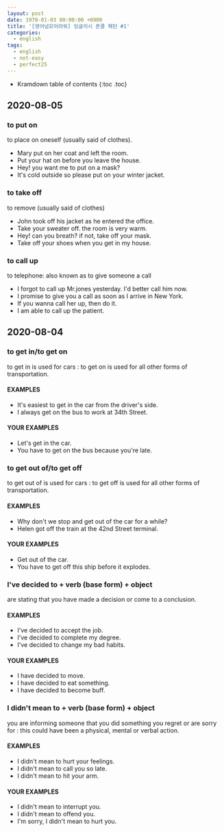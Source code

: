 ```yaml
---
layout: post
date: 1970-01-03 00:00:00 +0900
title: '[영어넘모어려워] 잉글리시 폰콜 패턴 #1'
categories:
  - english
tags:
  - english
  - not-easy
  - perfect25
---
```


* Kramdown table of contents
{:toc .toc}


## 2020-08-05

### to put on

to place on oneself (usually said of clothes).

- Mary put on her coat and left the room.
- Put your hat on before you leave the house.
- Hey! you want me to put on a mask?
- It's cold outside so please put on your winter jacket.

### to take off

to remove (usually said of clothes)

- John took off his jacket as he entered the office.
- Take your sweater off. the room is very warm.
- Hey! can you breath? if not, take off your mask.
- Take off your shoes when you get in my house.

### to call up

to telephone: also known as to give someone a call

- I forgot to call up Mr.jones yesterday. I'd better call him now.
- I promise to give you a call as soon as I arrive in New York.
- If you wanna call her up, then do it.
- I am able to call up the patient.


## 2020-08-04

### to get in/to get on

to get in is used for cars : to get on is used for all other forms of transportation.

#### EXAMPLES

- It's easiest to get in the car from the driver's side.
- I always get on the bus to work at 34th Street.

#### YOUR EXAMPLES

- Let's get in the car.
- You have to get on the bus because you're late.

### to get out of/to get off

to get out of is used for cars : to get off is used for all other forms of transportation.

#### EXAMPLES

- Why don't we stop and get out of the car for a while?
- Helen got off the train at the 42nd Street terminal.

#### YOUR EXAMPLES

- Get out of the car.
- You have to get off this ship before it explodes.

### I've decided to + verb (base form) + object

are stating that you have made a decision or come to a conclusion.

#### EXAMPLES

- I've decided to accept the job.
- I've decided to complete my degree.
- I've decided to change my bad habits.

#### YOUR EXAMPLES

- I have decided to move.
- I have decided to eat something.
- I have decided to become buff.

### I didn't mean to + verb (base form) + object

you are informing someone that you did something you regret or are sorry for : this could have been a physical, mental or verbal action.

#### EXAMPLES

- I didn't mean to hurt your feelings.
- I didn't mean to call you so late.
- I didn't mean to hit your arm.

#### YOUR EXAMPLES

- I didn't mean to interrupt you.
- I didn't mean to offend you.
- I'm sorry, I didn't mean to hurt you.
